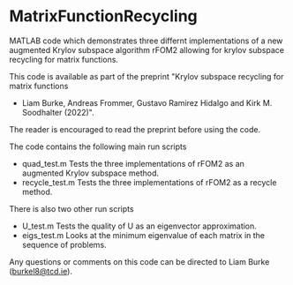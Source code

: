 # MatrixFunctionRecycling
MATLAB code which demonstrates three differnt implementations of a new augmented Krylov subspace algorithm rFOM2 
allowing for krylov subspace recycling for matrix functions.

This code is available as part of the preprint "Krylov subspace recycling for matrix functions
- Liam Burke, Andreas Frommer, Gustavo Ramirez Hidalgo and Kirk M. Soodhalter (2022)".

The reader is encouraged to read the preprint before using the code. 

The code contains the following main run scripts

- quad_test.m     Tests the three implementations of rFOM2 as an augmented Krylov subspace method.
- recycle_test.m  Tests the three implementations of rFOM2 as a recycle method.

There is also two other run scripts

- U_test.m        Tests the quality of U as an eigenvector approximation.
- eigs_test.m     Looks at the minimum eigenvalue of each matrix in the sequence of problems. 

Any questions or comments on this code can be directed to Liam Burke (burkel8@tcd.ie). 
